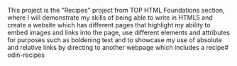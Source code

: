 This project is the "Recipes" project from TOP HTML Foundations section, where I will demonstrate my skills of being able to write in HTML5 and create a website which has different pages that highlight my ability to embed images and links into the page, use different elements and attributes for purposes such as boldening text and to showcase my use of absolute and relative links by directing to another webpage which includes a recipe# odin-recipes

